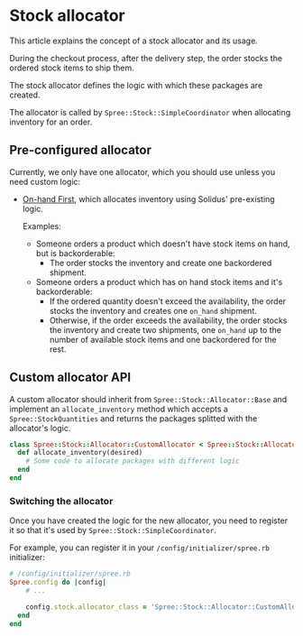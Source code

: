 # Stock allocator

This article explains the concept of a stock allocator and its usage.

During the checkout process, after the delivery step, the order stocks the ordered stock items
to ship them.

The stock allocator defines the logic with which these packages are created.

The allocator is called by `Spree::Stock::SimpleCoordinator` when allocating inventory for an order.

## Pre-configured allocator

Currently, we only have one allocator, which you should use unless you need custom logic:

- [On-hand First](https://github.com/solidusio/solidus/blob/master/core/app/models/spree/stock/allocator/on_hand_first.rb),
  which allocates inventory using Solidus' pre-existing logic.

  Examples:
    - Someone orders a product which doesn't have stock items on hand, but is backorderable:
      - The order stocks the inventory and create one backordered shipment.
    - Someone orders a product which has on hand stock items and it's backorderable:
      - If the ordered quantity doesn't exceed the availability, the order stocks the inventory
        and creates one `on_hand` shipment.
      - Otherwise, if the order exceeds the availability, the order stocks the inventory
        and create two shipments, one `on_hand` up to the number of available stock items and one
        backordered for the rest.

## Custom allocator API

A custom allocator should inherit from `Spree::Stock::Allocator::Base` and implement an
`allocate_inventory` method which accepts a `Spree::StockQuantities` and returns the packages
splitted with the allocator's logic.

```ruby
class Spree::Stock::Allocator::CustomAllocator < Spree::Stock::Allocator::Base
  def allocate_inventory(desired)
    # Some code to allocate packages with different logic
  end
end
```

### Switching the allocator

Once you have created the logic for the new allocator, you need to register it so that it's used by
`Spree::Stock::SimpleCoordinator`.

For example, you can register it in your `/config/initializer/spree.rb` initializer:

```ruby
# /config/initializer/spree.rb
Spree.config do |config|
    # ...

    config.stock.allocator_class = 'Spree::Stock::Allocator::CustomAllocator'
  end
end
```
